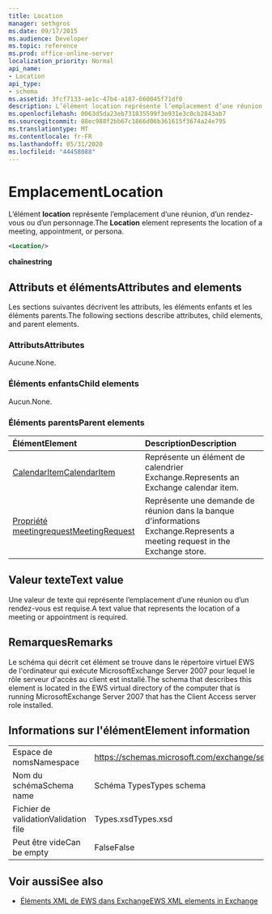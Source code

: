 ```yaml
---
title: Location
manager: sethgros
ms.date: 09/17/2015
ms.audience: Developer
ms.topic: reference
ms.prod: office-online-server
localization_priority: Normal
api_name:
- Location
api_type:
- schema
ms.assetid: 3fcf7133-ae1c-47b4-a187-660045f71df0
description: L’élément location représente l’emplacement d’une réunion, d’un rendez-vous ou d’un personnage.
ms.openlocfilehash: 0063d5da23eb731835599f3e931e3c0cb2843ab7
ms.sourcegitcommit: 88ec988f2bb67c1866d06b361615f3674a24e795
ms.translationtype: MT
ms.contentlocale: fr-FR
ms.lasthandoff: 05/31/2020
ms.locfileid: "44458088"
---
```

# <a name="location"></a><span data-ttu-id="6fc8f-103">Emplacement</span><span class="sxs-lookup"><span data-stu-id="6fc8f-103">Location</span></span>

<span data-ttu-id="6fc8f-104">L’élément **location** représente l’emplacement d’une réunion, d’un rendez-vous ou d’un personnage.</span><span class="sxs-lookup"><span data-stu-id="6fc8f-104">The **Location** element represents the location of a meeting, appointment, or persona.</span></span> 
  
```xml
<Location/>
```

 <span data-ttu-id="6fc8f-105">**chaîne**</span><span class="sxs-lookup"><span data-stu-id="6fc8f-105">**string**</span></span>
## <a name="attributes-and-elements"></a><span data-ttu-id="6fc8f-106">Attributs et éléments</span><span class="sxs-lookup"><span data-stu-id="6fc8f-106">Attributes and elements</span></span>

<span data-ttu-id="6fc8f-107">Les sections suivantes décrivent les attributs, les éléments enfants et les éléments parents.</span><span class="sxs-lookup"><span data-stu-id="6fc8f-107">The following sections describe attributes, child elements, and parent elements.</span></span>
  
### <a name="attributes"></a><span data-ttu-id="6fc8f-108">Attributs</span><span class="sxs-lookup"><span data-stu-id="6fc8f-108">Attributes</span></span>

<span data-ttu-id="6fc8f-109">Aucune.</span><span class="sxs-lookup"><span data-stu-id="6fc8f-109">None.</span></span>
  
### <a name="child-elements"></a><span data-ttu-id="6fc8f-110">Éléments enfants</span><span class="sxs-lookup"><span data-stu-id="6fc8f-110">Child elements</span></span>

<span data-ttu-id="6fc8f-111">Aucun.</span><span class="sxs-lookup"><span data-stu-id="6fc8f-111">None.</span></span>
  
### <a name="parent-elements"></a><span data-ttu-id="6fc8f-112">Éléments parents</span><span class="sxs-lookup"><span data-stu-id="6fc8f-112">Parent elements</span></span>

|<span data-ttu-id="6fc8f-113">**Élément**</span><span class="sxs-lookup"><span data-stu-id="6fc8f-113">**Element**</span></span>|<span data-ttu-id="6fc8f-114">**Description**</span><span class="sxs-lookup"><span data-stu-id="6fc8f-114">**Description**</span></span>|
|:-----|:-----|
|[<span data-ttu-id="6fc8f-115">CalendarItem</span><span class="sxs-lookup"><span data-stu-id="6fc8f-115">CalendarItem</span></span>](calendaritem.md) <br/> |<span data-ttu-id="6fc8f-116">Représente un élément de calendrier Exchange.</span><span class="sxs-lookup"><span data-stu-id="6fc8f-116">Represents an Exchange calendar item.</span></span>  <br/> |
|[<span data-ttu-id="6fc8f-117">Propriété meetingrequest</span><span class="sxs-lookup"><span data-stu-id="6fc8f-117">MeetingRequest</span></span>](meetingrequest.md) <br/> |<span data-ttu-id="6fc8f-118">Représente une demande de réunion dans la banque d'informations Exchange.</span><span class="sxs-lookup"><span data-stu-id="6fc8f-118">Represents a meeting request in the Exchange store.</span></span>  <br/> |
   
## <a name="text-value"></a><span data-ttu-id="6fc8f-119">Valeur texte</span><span class="sxs-lookup"><span data-stu-id="6fc8f-119">Text value</span></span>

<span data-ttu-id="6fc8f-120">Une valeur de texte qui représente l’emplacement d’une réunion ou d’un rendez-vous est requise.</span><span class="sxs-lookup"><span data-stu-id="6fc8f-120">A text value that represents the location of a meeting or appointment is required.</span></span>
  
## <a name="remarks"></a><span data-ttu-id="6fc8f-121">Remarques</span><span class="sxs-lookup"><span data-stu-id="6fc8f-121">Remarks</span></span>

<span data-ttu-id="6fc8f-122">Le schéma qui décrit cet élément se trouve dans le répertoire virtuel EWS de l'ordinateur qui exécute MicrosoftExchange Server 2007 pour lequel le rôle serveur d'accès au client est installé.</span><span class="sxs-lookup"><span data-stu-id="6fc8f-122">The schema that describes this element is located in the EWS virtual directory of the computer that is running MicrosoftExchange Server 2007 that has the Client Access server role installed.</span></span>
  
## <a name="element-information"></a><span data-ttu-id="6fc8f-123">Informations sur l'élément</span><span class="sxs-lookup"><span data-stu-id="6fc8f-123">Element information</span></span>

|||
|:-----|:-----|
|<span data-ttu-id="6fc8f-124">Espace de noms</span><span class="sxs-lookup"><span data-stu-id="6fc8f-124">Namespace</span></span>  <br/> |https://schemas.microsoft.com/exchange/services/2006/types  <br/> |
|<span data-ttu-id="6fc8f-125">Nom du schéma</span><span class="sxs-lookup"><span data-stu-id="6fc8f-125">Schema name</span></span>  <br/> |<span data-ttu-id="6fc8f-126">Schéma Types</span><span class="sxs-lookup"><span data-stu-id="6fc8f-126">Types schema</span></span>  <br/> |
|<span data-ttu-id="6fc8f-127">Fichier de validation</span><span class="sxs-lookup"><span data-stu-id="6fc8f-127">Validation file</span></span>  <br/> |<span data-ttu-id="6fc8f-128">Types.xsd</span><span class="sxs-lookup"><span data-stu-id="6fc8f-128">Types.xsd</span></span>  <br/> |
|<span data-ttu-id="6fc8f-129">Peut être vide</span><span class="sxs-lookup"><span data-stu-id="6fc8f-129">Can be empty</span></span>  <br/> |<span data-ttu-id="6fc8f-130">False</span><span class="sxs-lookup"><span data-stu-id="6fc8f-130">False</span></span>  <br/> |
   
## <a name="see-also"></a><span data-ttu-id="6fc8f-131">Voir aussi</span><span class="sxs-lookup"><span data-stu-id="6fc8f-131">See also</span></span>



- [<span data-ttu-id="6fc8f-132">Éléments XML de EWS dans Exchange</span><span class="sxs-lookup"><span data-stu-id="6fc8f-132">EWS XML elements in Exchange</span></span>](ews-xml-elements-in-exchange.md)

